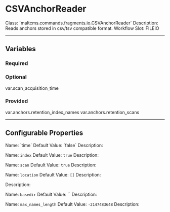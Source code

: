 <h1>CSVAnchorReader</h1>
Class: `maltcms.commands.fragments.io.CSVAnchorReader`
Description: Reads anchors stored in csv/tsv compatible format.
Workflow Slot: FILEIO

---

<h2>Variables</h2>
<h3>Required</h3>

<h3>Optional</h3>
	var.scan_acquisition_time

<h3>Provided</h3>
	var.anchors.retention_index_names
	var.anchors.retention_scans


---

<h2>Configurable Properties</h2>
Name: `time`
Default Value: `false`
Description: 

Name: `index`
Default Value: `true`
Description: 

Name: `scan`
Default Value: `true`
Description: 

Name: `location`
Default Value: `[]`
Description: 


Description: 

Name: `basedir`
Default Value: ``
Description: 

Name: `max_names_length`
Default Value: `-2147483648`
Description: 


